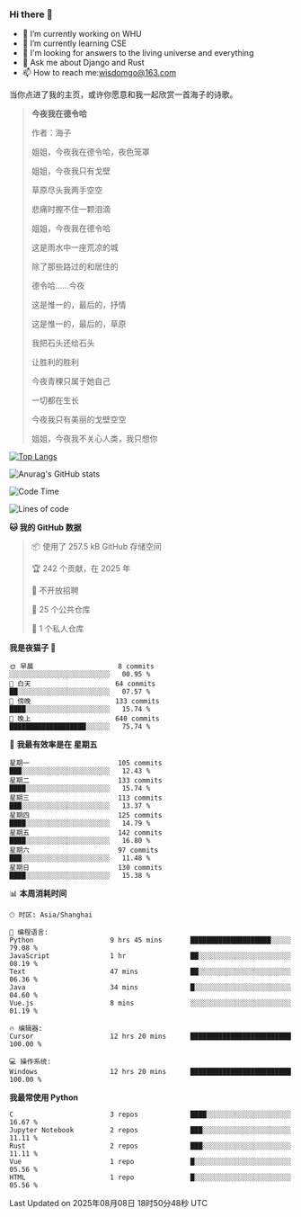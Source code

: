 ### Hi there 👋



- 🔭 I’m currently working on WHU
- 🌱 I’m currently learning CSE
- 🤔 I'm looking for answers to the living universe and everything
- 💬 Ask me about Django and Rust
- 📫 How to reach me:wisdomgo@163.com

当你点进了我的主页，或许你愿意和我一起欣赏一首海子的诗歌。

>**今夜我在德令哈**
>
>作者：海子
>
>姐姐，今夜我在德令哈，夜色笼罩
>
>姐姐，今夜我只有戈壁
>
>草原尽头我两手空空
>
>悲痛时握不住一颗泪滴
>
>姐姐，今夜我在德令哈
>
>这是雨水中一座荒凉的城
>
>除了那些路过的和居住的
>
>德令哈......今夜
>
>这是惟一的，最后的，抒情
>
>这是惟一的，最后的，草原
>
>我把石头还给石头
>
>让胜利的胜利
>
>今夜青稞只属于她自己
>
>一切都在生长
>
>今夜我只有美丽的戈壁空空
>
>姐姐，今夜我不关心人类，我只想你



[![Top Langs](https://github-readme-stats.vercel.app/api/top-langs/?username=wisdomgo&theme=onedark)](https://github.com/anuraghazra/github-readme-stats)

![Anurag's GitHub stats](https://github-readme-stats.vercel.app/api?username=wisdomgo&hide=contribs,stars&theme=synthwave)

<!--START_SECTION:waka-->
![Code Time](http://img.shields.io/badge/Code%20Time-477%20hrs%2058%20mins-blue)

![Lines of code](https://img.shields.io/badge/%E4%BB%8E%E3%80%8CHello%20World%E3%80%8D%E8%B5%B7%E6%88%91%E5%B7%B2%E7%BB%8F%E5%86%99%E4%BA%86-6.4%20million%20%E8%A1%8C%E4%BB%A3%E7%A0%81-blue)

**🐱 我的 GitHub 数据** 

> 📦  使用了 257.5 kB GitHub 存储空间 
 > 
> 🏆 242 个贡献，在 2025 年
 > 
> 🚫 不开放招聘
 > 
> 📜 25 个公共仓库 
 > 
> 🔑 1 个私人仓库 
 > 
**我是夜猫子 🦉** 

```text
🌞 早晨                     8 commits           ░░░░░░░░░░░░░░░░░░░░░░░░░   00.95 % 
🌆 白天                     64 commits          ██░░░░░░░░░░░░░░░░░░░░░░░   07.57 % 
🌃 傍晚                     133 commits         ████░░░░░░░░░░░░░░░░░░░░░   15.74 % 
🌙 晚上                     640 commits         ███████████████████░░░░░░   75.74 % 
```
📅 **我最有效率是在 星期五** 

```text
星期一                      105 commits         ███░░░░░░░░░░░░░░░░░░░░░░   12.43 % 
星期二                      133 commits         ████░░░░░░░░░░░░░░░░░░░░░   15.74 % 
星期三                      113 commits         ███░░░░░░░░░░░░░░░░░░░░░░   13.37 % 
星期四                      125 commits         ████░░░░░░░░░░░░░░░░░░░░░   14.79 % 
星期五                      142 commits         ████░░░░░░░░░░░░░░░░░░░░░   16.80 % 
星期六                      97 commits          ███░░░░░░░░░░░░░░░░░░░░░░   11.48 % 
星期日                      130 commits         ████░░░░░░░░░░░░░░░░░░░░░   15.38 % 
```


📊 **本周消耗时间** 

```text
🕑︎ 时区: Asia/Shanghai

💬 编程语言: 
Python                   9 hrs 45 mins       ████████████████████░░░░░   79.08 % 
JavaScript               1 hr                ██░░░░░░░░░░░░░░░░░░░░░░░   08.19 % 
Text                     47 mins             ██░░░░░░░░░░░░░░░░░░░░░░░   06.36 % 
Java                     34 mins             █░░░░░░░░░░░░░░░░░░░░░░░░   04.60 % 
Vue.js                   8 mins              ░░░░░░░░░░░░░░░░░░░░░░░░░   01.19 % 

🔥 编辑器: 
Cursor                   12 hrs 20 mins      █████████████████████████   100.00 % 

💻 操作系统: 
Windows                  12 hrs 20 mins      █████████████████████████   100.00 % 
```

**我最常使用 Python** 

```text
C                        3 repos             ████░░░░░░░░░░░░░░░░░░░░░   16.67 % 
Jupyter Notebook         2 repos             ███░░░░░░░░░░░░░░░░░░░░░░   11.11 % 
Rust                     2 repos             ███░░░░░░░░░░░░░░░░░░░░░░   11.11 % 
Vue                      1 repo              █░░░░░░░░░░░░░░░░░░░░░░░░   05.56 % 
HTML                     1 repo              █░░░░░░░░░░░░░░░░░░░░░░░░   05.56 % 
```




 Last Updated on 2025年08月08日 18时50分48秒 UTC
<!--END_SECTION:waka-->
